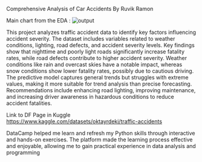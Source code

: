 Comprehensive Analysis of Car Accidents 
By Ruvik Ramon

Main chart from the EDA :
![output](https://github.com/user-attachments/assets/e2d8edf4-9541-43aa-9f9d-b33103791e8e)

This project analyzes traffic accident data to identify key factors influencing accident severity. 
The dataset includes variables related to weather conditions, lighting, road defects, and accident severity levels.
Key findings show that nighttime and poorly light roads significantly increase fatality rates, while road defects contribute to higher accident severity. 
Weather conditions like rain and overcast skies have a notable impact, whereas snow conditions show lower fatality rates, possibly due to cautious driving. 
The predictive model captures general trends but struggles with extreme values, making it more suitable for trend analysis than precise forecasting. 
Recommendations include enhancing road lighting, improving maintenance, and increasing driver awareness in hazardous conditions to reduce accident fatalities.

Link to DF Page in Kuggle
https://www.kaggle.com/datasets/oktayrdeki/traffic-accidents

DataCamp helped me learn and refresh my Python skills through interactive and hands-on exercises. 
The platform made the learning process effective and enjoyable, allowing me to gain practical experience in data analysis and programming
